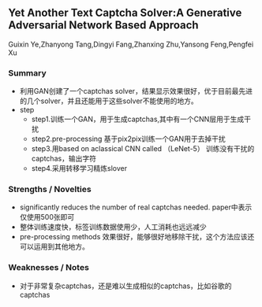 ## Yet Another Text Captcha Solver:A Generative Adversarial Network Based Approach
Guixin Ye,Zhanyong Tang,Dingyi Fang,Zhanxing Zhu,Yansong Feng,Pengfei Xu
### Summary
* 利用GAN创建了一个captchas solver，结果显示效果很好，优于目前最先进的几个solver，并且还能用于这些solver不能使用的地方。  
* step
  * step1.训练一个GAN，用于生成captchas,其中有一个CNN层用于生成干扰
  * step2.pre-processing 基于pix2pix训练一个GAN用于去掉干扰
  * step3.用based on aclassical CNN called （LeNet-5） 训练没有干扰的captchas，输出字符
  * step4.采用转移学习精炼slover
### Strengths / Novelties
* significantly reduces the number of real captchas needed. paper中表示仅使用500张即可
* 整体训练速度快，标签训练数据使用少，人工消耗也远远减少
* pre-processing methods 效果很好，能够很好地移除干扰，这个方法应该还可以运用到其他地方。

### Weaknesses / Notes
* 对于非常复杂captchas，还是难以生成相似的captchas，比如谷歌的captchas
